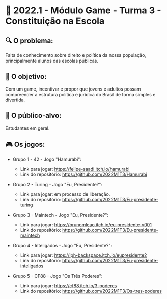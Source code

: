 # 🙋‍ 2022.1 - Módulo Game - Turma 3 - Constituição na Escola

## 🔍 O problema:
Falta de conhecimento sobre direito e política da nossa população, principalmente alunos das escolas públicas.

## 🎯 O objetivo:
Com um game, incentivar e propor que jovens e adultos possam compreender a estrutura política e jurídica do Brasil de forma simples e divertida.

## 🧩 O público-alvo:
Estudantes em geral.

## 🎮 Os jogos:

- Grupo 1 - 42 - Jogo "Hamurabi":
  - Link para jogar: https://felipe-saadi.itch.io/hamurabi
  - Link do repositório: https://github.com/2022M1T3/Hamurabi

- Grupo 2 - Turing - Jogo "Eu, Presidente?":
  - Link para jogar: em processo de liberação.
  - Link do repositório: https://github.com/2022M1T3/Eu-presidente-turing

- Grupo 3 - Maintech - Jogo "Eu, Presidente?":
  - Link para jogar: https://brunomleao.itch.io/eu-presidente-v001
  - Link do repositório: https://github.com/2022M1T3/Eu-presidente-maintech

- Grupo 4 - Inteligados - Jogo "Eu, Presidente?":
  - Link para jogar: https://lph-backspace.itch.io/eupresidente2
  - Link do repositório: https://github.com/2022M1T3/Eu-presidente-inteligados

- Grupo 5 - CF88 - Jogo "Os Três Poderes":
  - Link para jogar: https://cf88.itch.io/3-poderes
  - Link do repositório: https://github.com/2022M1T3/Os-tres-poderes


